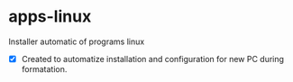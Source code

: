 # apps-linux

Installer automatic of programs linux

- [x] Created to automatize installation and configuration for new PC during formatation.
